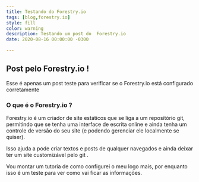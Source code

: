 ```yaml
---
title: Testando do Forestry.io
tags: [blog,forestry.io]
style: fill
color: warning
description: Testando um post do  Forestry.io
date: 2020-08-16 00:00:00 -0300

---
```

## Post pelo Forestry.io !

Esse é apenas um post teste para verificar se o Forestry.io está configurado corretamente

### O que é o Forestry.io ?

Forestry.io é um criador de site estáticos que se liga a um repositório git, permitindo que se tenha uma interface de escrita online e ainda tenha um controle de versão do seu site (e podendo gerenciar ele localmente se quiser).

Isso ajuda a pode criar textos e posts de qualquer navegados e ainda deixar ter um site customizável pelo git .

Vou montar um tutoria de como configurei o meu logo mais, por enquanto isso é um teste para ver como vai ficar as informações. 